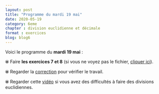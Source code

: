 ```yaml
---
layout: post
title: "Programme du mardi 19 mai"
date: 2020-05-19
category: 6eme
chapter : division euclidienne et décimale
format : exercices
blog: blog6
---
```


Voici le programme du <b>mardi 19 mai</b> :

⦿ Faire <strong>les exercices 7 et 8</strong> (si vous ne voyez pas le fichier, <a href="/exercices/6eme/6eme_exercices_mardi_19_mai_2020.pdf">cliquer ici</a>).

<object data="/exercices/6eme/6eme_exercices_mardi_19_mai_2020.pdf" width="100%" height="500" type='application/pdf'></object>

⦿ Regarder la <a class="correction" href="/exercices/6eme/6eme_exercices_mardi_19_mai_2020_corrections.pdf">correction</a> pour vérifier le travail.
 
⦿ Regarder cette <a class="video" href="https://youtu.be/2Ocfhucc58g">vidéo</a> si vous avez des difficultés à faire des divisions euclidiennes.
